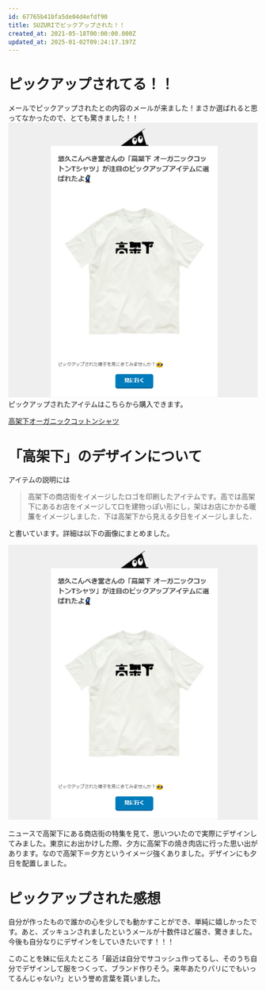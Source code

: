 ```yaml
---
id: 67765b41bfa5de04d4efdf90
title: SUZURIでピックアップされた！！
created_at: 2021-05-18T00:00:00.000Z
updated_at: 2025-01-02T09:24:17.197Z
---
```


<h1>ピックアップされてる！！</h1>
<p>メールでピックアップされたとの内容のメールが来ました！まさか選ばれると思ってなかったので、とても驚きました！！<br/>
<img alt="2021-05-18-1.png" src="2021-05-18-1.png"/><br/>
ピックアップされたアイテムはこちらから購入できます。</p>
<p><a href="https://suzuri.jp/yukyu_konpeki_dou/4837079/organic-cotton-t-shirt/l/natural">高架下オーガニックコットンシャツ</a></p>
<h1>「高架下」のデザインについて</h1>
<p>アイテムの説明には</p>
<blockquote>
<p>高架下の商店街をイメージしたロゴを印刷したアイテムです。高では高架下にあるお店をイメージして口を建物っぽい形にし，架はお店にかかる暖簾をイメージしました．下は高架下から見える夕日をイメージしました．</p>
</blockquote>
<p>と書いています。詳細は以下の画像にまとめました。</p>
<p><img alt="2021-05-18-1.png" src="2021-05-18-1.png"/></p>
<p>ニュースで高架下にある商店街の特集を見て、思いついたので実際にデザインしてみました。東京にお出かけした際、夕方に高架下の焼き肉店に行った思い出があります。なので高架下＝夕方というイメージ強くありました。デザインにも夕日を配置しました。</p>
<h1>ピックアップされた感想</h1>
<p>自分が作ったもので誰かの心を少しでも動かすことができ、単純に嬉しかったです。あと、ズッキュンされましたというメールが十数件ほど届き、驚きました。<br/>
今後も自分なりにデザインをしていきたいです！！！</p>
<p>このことを妹に伝えたところ「最近は自分でサコッシュ作ってるし、そのうち自分でデザインして服をつくって、ブランド作りそう。来年あたりパリにでもいってるんじゃない?」という誉め言葉を貰いました。</p>
